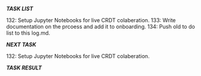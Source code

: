 *****TASK LIST*****

132: Setup Jupyter Notebooks for live CRDT colaberation.
133: Write documentation on the prcoess and add it to onboarding.
134: Push old to do list to this log.md.

*****NEXT TASK*****

132: Setup Jupyter Notebooks for live CRDT colaberation.

*****TASK RESULT*****
